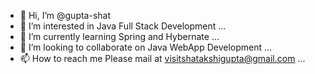 - 👋 Hi, I’m @gupta-shat
- 👀 I’m interested in Java Full Stack Development ...
- 🌱 I’m currently learning Spring and Hybernate ...
- 💞️ I’m looking to collaborate on Java WebApp Development ...
- 📫 How to reach me Please mail at visitshatakshigupta@gmail.com ...

<!---
gupta-shat/gupta-shat is a ✨ special ✨ repository because its `README.md` (this file) appears on your GitHub profile.
You can click the Preview link to take a look at your changes.
--->

